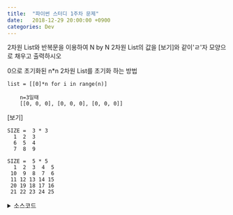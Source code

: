 ```yaml
---
title:  "파이썬 스터디 1주차 문제"
date:   2018-12-29 20:00:00 +0900
categories: Dev
---
```



2차원 List와 반복문을 이용하여 N by N 2차원 List의 값을 \[보기\]와 같이'ㄹ'자 모양으로  채우고 출력하시오



0으로 초기화된 n*n 2차원 List를 초기화 하는 방법

`list = [[0]*n for i in range(n)]`

```
    n=3일때
    [[0, 0, 0], [0, 0, 0], [0, 0, 0]]
```



\[보기]
```
SIZE =  3 * 3
  1  2  3
  6  5  4
  7  8  9
 ```

```
SIZE =  5 * 5
  1  2  3  4  5
 10  9  8  7  6
 11 12 13 14 15
 20 19 18 17 16
 21 22 23 24 25
  ```


<details><summary>소스코드</summary>
---
---

```python
SIZE = 5
list = [[0]*SIZE for i in range(SIZE)]
count=1;


for i in range(SIZE):
    for j in range(SIZE):
        if i%2==0:
            list[i][j]=count
        else:
            list[i][SIZE-1-j]=count
        count+=1;


print("SIZE = ",SIZE,"*",SIZE)
for i in range(SIZE):
    for j in range(SIZE):
        print("%3d"%list[i][j],end='')
    print()
```
</details>




